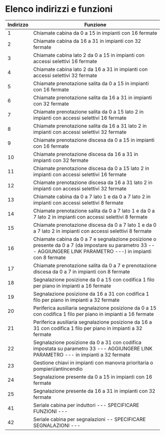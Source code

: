 # Elenco indirizzi e funzioni

| Indirizzo  | Funzione |
| ------------- | ------------- |
| 1  | Chiamate cabina da 0 a 15 in impianti con 16 fermate  |
| 2  | Chiamate cabina da 16 a 31 in impianti con 32 fermate |
| 3  | Chiamate cabina lato 2 da 0 a 15 in impianti con accessi selettivi 16 fermate |
| 4  | Chiamate cabina lato 2 da 16 a 31 in impianti con accessi selettivi 32 fermate |
| 5  | Chiamate prenotazione salita da 0 a 15 in impianti con 16 fermate |
| 6  | Chiamate prenotazione salita da 16 a 31 in impianti con 32 fermate |
| 7  | Chiamate prenotazione salita da 0 a 15 lato 2 in impianti con accessi selettivi 16 fermate |
| 8  | Chiamate prenotazione salita da 16 a 31 lato 2 in impianti con accessi selettivi 32 fermate |
| 9  | Chiamate prenotazione discesa  da 0 a 15 in impianti con 16 fermate |
| 10  | Chiamate prenotazione discesa da 16 a 31 in impianti con 32 fermate |
| 11  | Chiamate prenotazione discesa da 0 a 15 lato 2 in impianti con accessi selettivi 16 fermate |
| 12  | Chiamate prenotazione discesa da 16 a 31 lato 2 in impianti con accessi selettivi 32 fermate |
| 13  | Chiamate cabina da 0 a 7 lato 1 e da 0 a 7 lato 2 in impianti con accessi selettivi 8 fermate |
| 14  | Chiamate prenotazione salita da 0 a 7 lato 1 e da 0 a 7 lato 2 in impianti con accessi selettivi 8 fermate |
| 15  | Chiamate prenotazione discesa da 0 a 7 lato 1 e da 0 a 7 lato 2 in impianti con accessi selettivi 8 fermate |
| 16  | Chiamate cabina da 0 a 7 e segnalazione posizione o presente da 0 a 7 (da impostare su parametro 33 --- AGGIUNGERE LINK PARAMETRO ---) in impianti con 8 fermate |
| 17  | Chiamate prenotazione salita da 0 a 7 e prenotazione discesa da 0 a 7 in impianti con 8 fermate |
| 18  | Segnalazione posizione da 0 a 15 con codifica 1 filo per piano in impianti a 16 fermate |
| 19  | Segnalazione posizione da 16 a 31 con codifica 1 filo per piano in impianti a 32 fermate |
| 20  | Periferica ausiliaria segnalazione posizione da 0 a 15 con codifica 1 filo per piano in impianti a 16 fermate |
| 21  | Periferica ausiliaria segnalazione posizione da 16 a 31 con codifica 1 filo per piano in impianti a 32 fermate |
| 22  | Segnalazione posizione da 0 a 31 con codifica impostata su parametro 33 --- AGGIUNGERE LINK PARAMETRO --- in impianti a 32 fermate |
| 23  | Gestione chiavi in impianti con manovra prioritaria o pompieri/antincendio
| 24 | Segnalazione presente da 0 a 15 in impianti con 16 fermate |
| 25 | Segnalazione presente da 16 a 31 in impianti con 32 fermate |
| 41 | Seriale cabina per induttori --- SPECIFICARE FUNZIONI ---|
| 42 | Seriale cabina per segnalazioni -- SPECIFICARE SEGNALAZIONI --- | 
